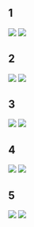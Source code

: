 ## 1

<img src = "sim_data/sim_output/1/single_beat.png">

<img src = "sim_data/sim_output/1/summary.png">

## 2

<img src = "sim_data/sim_output/2/single_beat.png">

<img src = "sim_data/sim_output/2/summary.png"> 

## 3

<img src = "sim_data/sim_output/3/single_beat.png">

<img src = "sim_data/sim_output/3/summary.png"> 

## 4

<img src = "sim_data/sim_output/4/single_beat.png">

<img src = "sim_data/sim_output/4/summary.png">

## 5

<img src = "sim_data/sim_output/5/single_beat.png">

<img src = "sim_data/sim_output/5/summary.png"> 